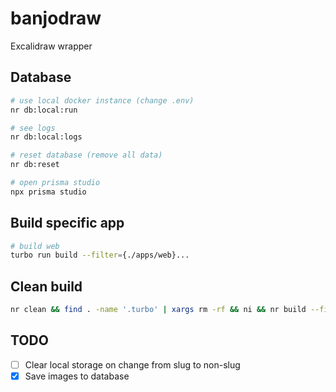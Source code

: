 # banjodraw

Excalidraw wrapper

## Database

```bash
# use local docker instance (change .env)
nr db:local:run

# see logs
nr db:local:logs

# reset database (remove all data)
nr db:reset

# open prisma studio
npx prisma studio
```

## Build specific app

```bash
# build web
turbo run build --filter={./apps/web}...
```

## Clean build

```bash
nr clean && find . -name '.turbo' | xargs rm -rf && ni && nr build --filter api && node apps/api/dist/index.cjs
```

## TODO

-   [ ] Clear local storage on change from slug to non-slug
-   [x] Save images to database
